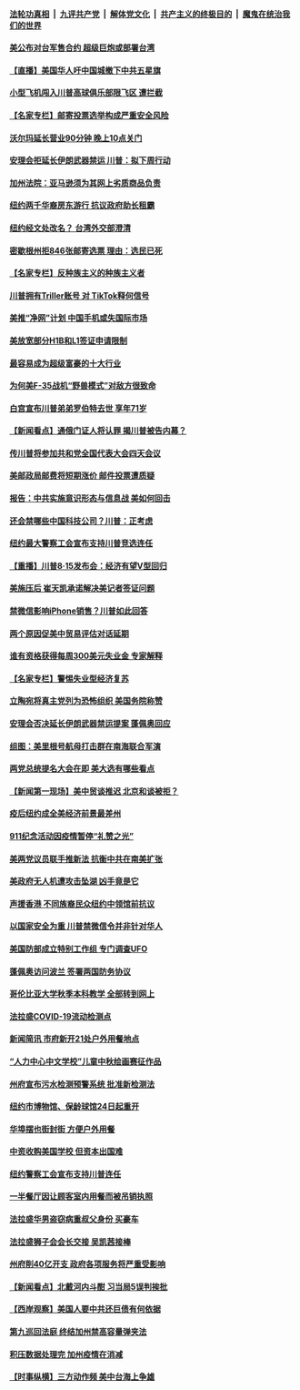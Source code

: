 

####  [法轮功真相](../../../../basic/blob/master/README.md?t=08170802) &nbsp;|&nbsp; [九评共产党](../../../../9ping.md/blob/master/README.md?t=08170802) &nbsp;|&nbsp; [解体党文化](../../../../jtdwh.md/blob/master/README.md?t=08170802)  &nbsp;|&nbsp; [共产主义的终极目的](../../../../gczydzjmd.md/blob/master/README.md?t=08170802) &nbsp;|&nbsp; [魔鬼在统治我们的世界](../../../../mgztzwmdsj.md/blob/master/README.md?t=08170802) 

#### [美公布对台军售合约 超级巨炮或部署台湾](../pages/nsc412/n12335764.md?t=08170802) 

#### [【直播】美国华人吁中国城撤下中共五星旗](../pages/nsc412/n12334172.md?t=08170802) 

#### [小型飞机闯入川普高球俱乐部限飞区 遭拦截](../pages/nsc412/n12335685.md?t=08170802) 

#### [【名家专栏】邮寄投票选举构成严重安全风险](../pages/nsc412/n12335062.md?t=08170802) 

#### [沃尔玛延长营业90分钟 晚上10点关门](../pages/nsc412/n12335455.md?t=08170802) 

#### [安理会拒延长伊朗武器禁运 川普：拟下周行动](../pages/nsc412/n12335499.md?t=08170802) 

#### [加州法院：亚马逊须为其网上劣质商品负责](../pages/nsc412/n12335302.md?t=08170802) 

#### [纽约两千华裔房东游行 抗议政府助长租霸](../pages/nsc412/n12335391.md?t=08170802) 

#### [纽约经文处改名？ 台湾外交部澄清](../pages/nsc412/n12334232.md?t=08170802) 

#### [密歇根州拒846张邮寄选票 理由：选民已死](../pages/nsc412/n12335345.md?t=08170802) 

#### [【名家专栏】反种族主义的种族主义者](../pages/nsc412/n12335359.md?t=08170802) 

#### [川普拥有Triller账号 对 TikTok释何信号](../pages/nsc412/n12334867.md?t=08170802) 

#### [美推“净网”计划 中国手机或失国际市场](../pages/nsc412/n12318196.md?t=08170802) 

#### [美放宽部分H1B和L1签证申请限制](../pages/nsc412/n12334286.md?t=08170802) 

#### [最容易成为超级富豪的十大行业](../pages/nsc412/n12288490.md?t=08170802) 

#### [为何美F-35战机“野兽模式”对敌方很致命](../pages/nsc412/n12332658.md?t=08170802) 

#### [白宫宣布川普弟弟罗伯特去世 享年71岁](../pages/nsc412/n12334345.md?t=08170802) 

#### [【新闻看点】通俄门证人将认罪 揭川普被告内幕？](../pages/nsc412/n12334056.md?t=08170802) 

#### [传川普将参加共和党全国代表大会四天会议](../pages/nsc412/n12334252.md?t=08170802) 

#### [美邮政局邮费将短期涨价 邮件投票遭质疑](../pages/nsc412/n12334195.md?t=08170802) 

#### [报告：中共实施意识形态与信息战 美如何回击](../pages/nsc412/n12334162.md?t=08170802) 

#### [还会禁哪些中国科技公司？川普：正考虑](../pages/nsc412/n12334133.md?t=08170802) 

#### [纽约最大警察工会宣布支持川普竞选连任](../pages/nsc412/n12334081.md?t=08170802) 

#### [【重播】川普8·15发布会：经济有望V型回归](../pages/nsc412/n12333982.md?t=08170802) 

#### [美施压后 崔天凯承诺解决美记者签证问题](../pages/nsc412/n12333978.md?t=08170802) 

#### [禁微信影响iPhone销售？川普如此回答](../pages/nsc412/n12333954.md?t=08170802) 

#### [两个原因促美中贸易评估对话延期](../pages/nsc412/n12333836.md?t=08170802) 

#### [谁有资格获得每周300美元失业金 专家解释](../pages/nsc412/n12333752.md?t=08170802) 

#### [【名家专栏】警惕失业型经济复苏](../pages/nsc412/n12332270.md?t=08170802) 

#### [立陶宛将真主党列为恐怖组织 美国务院称赞](../pages/nsc412/n12333640.md?t=08170802) 

#### [安理会否决延长伊朗武器禁运提案 蓬佩奥回应](../pages/nsc412/n12333722.md?t=08170802) 

#### [组图：美里根号航母打击群在南海联合军演](../pages/nsc412/n12333630.md?t=08170802) 

#### [两党总统提名大会在即 美大选有哪些看点](../pages/nsc412/n12333646.md?t=08170802) 

#### [【新闻第一现场】美中贸谈推迟 北京和谈被拒？](../pages/nsc412/n12333351.md?t=08170802) 

#### [疫后纽约成全美经济前景最差州](../pages/nsc412/n12332553.md?t=08170802) 

#### [911纪念活动因疫情暂停“礼赞之光”](../pages/nsc412/n12332555.md?t=08170802) 

#### [美两党议员联手推新法 抗衡中共在南美扩张](../pages/nsc412/n12333317.md?t=08170802) 

#### [美政府无人机遭攻击坠湖 凶手竟是它](../pages/nsc412/n12332936.md?t=08170802) 

#### [声援香港 不同族裔民众纽约中领馆前抗议](../pages/nsc412/n12332749.md?t=08170802) 

#### [以国家安全为重 川普禁微信令并非针对华人](../pages/nsc412/n12332757.md?t=08170802) 

#### [美国防部成立特别工作组 专门调查UFO](../pages/nsc412/n12332674.md?t=08170802) 

#### [蓬佩奥访问波兰 签署两国防务协议](../pages/nsc412/n12333255.md?t=08170802) 

#### [哥伦比亚大学秋季本科教学  全部转到网上](../pages/nsc412/n12332530.md?t=08170802) 

#### [法拉盛COVID-19流动检测点](../pages/nsc412/n12332533.md?t=08170802) 

#### [新闻简讯 市府新开21处户外用餐地点](../pages/nsc412/n12332539.md?t=08170802) 

#### [“人力中心中文学校”儿童中秋绘画赛征作品](../pages/nsc412/n12332541.md?t=08170802) 

#### [州府宣布污水检测预警系统 批准新检测法](../pages/nsc412/n12332545.md?t=08170802) 

#### [纽约市博物馆、保龄球馆24日起重开](../pages/nsc412/n12332548.md?t=08170802) 

#### [华埠摆也街封街 方便户外用餐](../pages/nsc412/n12332522.md?t=08170802) 

#### [中资收购美国学校 但资本出国难](../pages/nsc412/n12332525.md?t=08170802) 

#### [纽约警察工会宣布支持川普连任](../pages/nsc412/n12332741.md?t=08170802) 

#### [一半餐厅因让顾客室内用餐而被吊销执照](../pages/nsc412/n12332745.md?t=08170802) 

#### [法拉盛华男盗窃病重叔父身份   买豪车](../pages/nsc412/n12332762.md?t=08170802) 

#### [法拉盛狮子会会长交接  吴凯茜接棒](../pages/nsc412/n12332765.md?t=08170802) 

#### [州府削40亿开支 政府各项服务将严重受影响](../pages/nsc412/n12332770.md?t=08170802) 

#### [【新闻看点】北戴河内斗酣 习当局5误判挨批](../pages/nsc412/n12331775.md?t=08170802) 

#### [【西岸观察】美国人要中共还巨债有何依据](../pages/nsc412/n12332727.md?t=08170802) 

#### [第九巡回法庭 终结加州禁高容量弹夹法](../pages/nsc412/n12332843.md?t=08170802) 

#### [积压数据处理完 加州疫情在消减](../pages/nsc412/n12332839.md?t=08170802) 

#### [【时事纵横】三方动作频 美中台海上争雄](../pages/nsc412/n12331721.md?t=08170802) 


